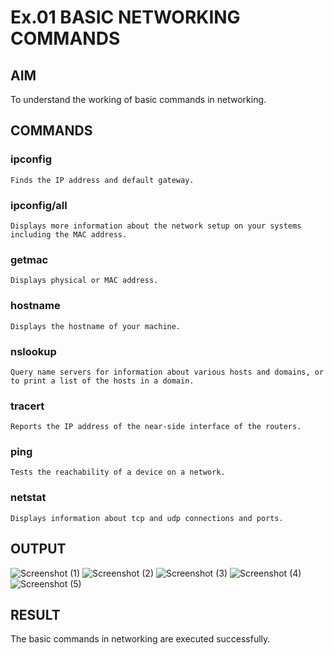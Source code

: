 # Ex.01 BASIC NETWORKING COMMANDS
## AIM
  To understand the working of basic commands in networking.

## COMMANDS
### ipconfig
    Finds the IP address and default gateway.
    
### ipconfig/all
    Displays more information about the network setup on your systems including the MAC address.

### getmac
    Displays physical or MAC address.

### hostname
    Displays the hostname of your machine.
    
### nslookup
    Query name servers for information about various hosts and domains, or to print a list of the hosts in a domain.
    
### tracert
    Reports the IP address of the near-side interface of the routers.

### ping
    Tests the reachability of a device on a network. 

### netstat
    Displays information about tcp and udp connections and ports.

## OUTPUT
![Screenshot (1)](https://github.com/Vaishnavi204/Agri_Ex01/assets/167157596/183eae03-bb5f-48c6-b215-96e72d1f83a9)
![Screenshot (2)](https://github.com/Vaishnavi204/Agri_Ex01/assets/167157596/ae705a2f-f3d6-4335-ab83-05afee066036)
![Screenshot (3)](https://github.com/Vaishnavi204/Agri_Ex01/assets/167157596/61cdd37a-0dd9-4620-a38d-bd75e1eba40c)
![Screenshot (4)](https://github.com/Vaishnavi204/Agri_Ex01/assets/167157596/c50eeafd-ea61-477b-b6fa-44243722a490)
![Screenshot (5)](https://github.com/Vaishnavi204/Agri_Ex01/assets/167157596/9c3f62fe-edb4-4847-817d-544441faa107)





## RESULT
  The basic commands in networking are executed successfully.

